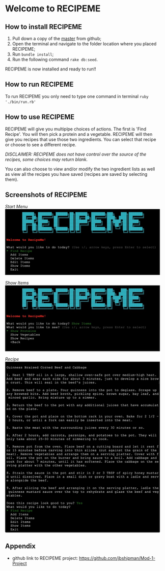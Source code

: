 # Welcome to RECIPEME
## How to install RECIPEME
1. Pull down a copy of the [master](https://github.com/jbshipman/Mod-1-Project) from github;
2. Open the terminal and navigate to the folder location where you placed RECIPEME;
3. Run ```bundle install```;
4. Run the following command ```rake db:seed```.

RECIPEME is now installed and ready to run!!

##  How to run RECIPEME
To run RECIPEME you only need to type one command in terminal ```ruby './bin/run.rb'```

## How to use RECIPEME
RECIPEME will give you multiplpe choices of actions. The first is 'Find Recipe'. You will then pick a protein and a vegetable. RECIPEME will then give you recipes that use those two ingredients. You can select that recipe or choose to see a different recipe.

_DISCLAIMER: RECIPEME does not have control over the source of the recipes, some choices may return blank._

You can also choose to view and/or modify the two ingredient lists as well as view all the recipes you have saved (recipes are saved by selecting them).

## Screenshots of RECIPEME

_Start Menu_
![start menu](README_FILES/appscreen_001_startmenu.jpeg)

_Show Items_
![show items](README_FILES/appscreen_002_showitems.jpeg) 

_Recipe_
![recipe](README_FILES/appscreen_003_recipe.jpeg)


## Appendix
* github link to RECIPEME project: 
https://github.com/jbshipman/Mod-1-Project
